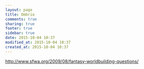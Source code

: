 ```yaml
---
layout: page
title: Ombrio
comments: true
sharing: true
footer: true
sidebar: true
date: 2015-10-04 10:37
modified_at: 2015-10-04 10:37
created_at: 2015-10-04 10:37
---
```


http://www.sfwa.org/2009/08/fantasy-worldbuilding-questions/